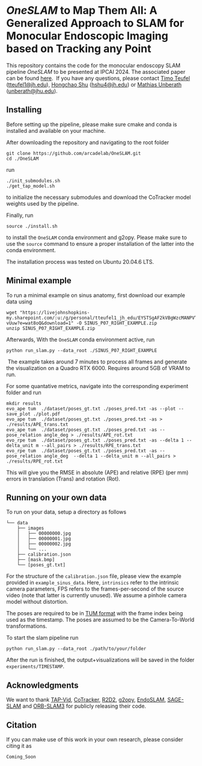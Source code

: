 # *OneSLAM* to Map Them All: A Generalized Approach to SLAM for Monocular Endoscopic Imaging based on Tracking any Point

This repository contains the code for the monocular endoscopy SLAM pipeline *OneSLAM* to be presented at IPCAI 2024. The associated paper can be found [here](https://en.wikipedia.org/wiki/Todo).  If you have any questions, please contact [Timo Teufel](https://www.linkedin.com/in/timo-teufel-b00365247/) (tteufel1@jh.edu), [Hongchao Shu](https://en.wikipedia.org/wiki/Personal_web_page) (hshu4@jh.edu) or [Mathias Unberath](https://engineering.jhu.edu/faculty/mathias-unberath/) (unberath@jhu.edu). 

## Installing

Before setting up the pipeline, please make sure cmake and conda is installed and available on your machine.
 
After downloading the repository and navigating to the root folder

```
git clone https://github.com/arcadelab/OneSLAM.git
cd ./OneSLAM
```

run 

```
./init_submodules.sh
./get_tap_model.sh
```

to initialize the necessary submodules and download the CoTracker model weights used by the pipeline.

Finally, run

```
source ./install.sh
```

to install the `OneSLAM` conda environment and g2opy. Please make sure to use the `source` command to ensure a proper installation of the latter into the conda environment.

The installation process was tested on Ubuntu 20.04.6 LTS.

## Minimal example

To run a minimal example on sinus anatomy, first download our example data using 

```
wget "https://livejohnshopkins-my.sharepoint.com/:u:/g/personal/tteufel1_jh_edu/EYSTSgAF2kVBgWzcMANPVTUBMSN5vzUsMHUqZ2gA4-vUuw?e=wat8oQ&download=1" -O SINUS_P07_RIGHT_EXAMPLE.zip
unzip SINUS_P07_RIGHT_EXAMPLE.zip
```

Afterwards, With the `OneSLAM` conda environment active, run

```
python run_slam.py --data_root ./SINUS_P07_RIGHT_EXAMPLE
```
 The example takes around 7 minutes to process all frames and generate the visualization on a Quadro RTX 6000. Requires around 5GB of VRAM to run.

For some quantative metrics, navigate into the corresponding experiment folder and run
```
mkdir results
evo_ape tum  ./dataset/poses_gt.txt ./poses_pred.txt -as --plot --save_plot ./plot.pdf 
evo_ape tum  ./dataset/poses_gt.txt ./poses_pred.txt -as > ./results/APE_trans.txt
evo_ape tum  ./dataset/poses_gt.txt ./poses_pred.txt -as --pose_relation angle_deg > ./results/APE_rot.txt
evo_rpe tum  ./dataset/poses_gt.txt ./poses_pred.txt -as --delta 1 --delta_unit m --all_pairs > ./results/RPE_trans.txt
evo_rpe tum  ./dataset/poses_gt.txt ./poses_pred.txt -as --pose_relation angle_deg  --delta 1 --delta_unit m --all_pairs > ./results/RPE_rot.txt
```
This will give you the RMSE in absolute (APE) and relative (RPE) (per mm) errors in translation (Trans) and rotation (Rot). 

## Running on your own data

To run on your data, setup a directory as follows

```
└── data
    ├── images
    │   ├── 00000000.jpg
    │   ├── 00000001.jpg
    │   ├── 00000002.jpg
    │   └── ...
    ├── calibration.json
    ├── [mask.bmp]
    └── [poses_gt.txt]
```

For the structure of the `calibration.json` file, please view the example provided in `example_sinus_data`. Here, `intrinsics` refer to the intrinsic camera parameters, FPS refers to the frames-per-second of the source video (note that latter is currently unused). We assume a pinhole camera model without distortion. 

The poses are required to be in [TUM format](https://github.com/MichaelGrupp/evo/wiki/Formats#tum---tum-rgb-d-dataset-trajectory-format) with the frame index being used as the timestamp. The poses are assumed to be the Camera-To-World transformations.

To start the slam pipeline run

```
python run_slam.py --data_root ./path/to/your/folder
```

After the run is finished, the output+visualizations will be saved in the folder `experiments/TIMESTAMP`.

## Acknowledgments

We want to thank [TAP-Vid](https://tapvid.github.io/), [CoTracker](https://co-tracker.github.io/), [R2D2](https://github.com/naver/r2d2),  [g2opy](https://github.com/uoip/g2opy), [EndoSLAM](https://github.com/CapsuleEndoscope/EndoSLAM/tree/master), [SAGE-SLAM](https://github.com/lppllppl920/SAGE-SLAM) and [ORB-SLAM3](https://github.com/UZ-SLAMLab/ORB_SLAM3) for publicly releasing their code.

## Citation

If you can make use of this work in your own research, please consider citing it as

```
Coming_Soon
```
